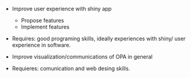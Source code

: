 
- Improve user experience with shiny app  
  - Propose features
  - Implement features
- Requires: good programing skills, ideally experiences with shiny/ user experience in software.  


- Improve visualization/communications of OPA in general
- Requieres: comunication and web desing skills.
